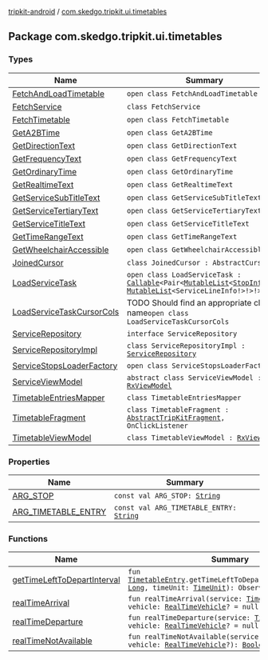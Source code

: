 [tripkit-android](../index.md) / [com.skedgo.tripkit.ui.timetables](./index.md)

## Package com.skedgo.tripkit.ui.timetables

### Types

| Name | Summary |
|---|---|
| [FetchAndLoadTimetable](-fetch-and-load-timetable/index.md) | `open class FetchAndLoadTimetable` |
| [FetchService](-fetch-service/index.md) | `class FetchService` |
| [FetchTimetable](-fetch-timetable/index.md) | `open class FetchTimetable` |
| [GetA2BTime](-get-a2-b-time/index.md) | `open class GetA2BTime` |
| [GetDirectionText](-get-direction-text/index.md) | `open class GetDirectionText` |
| [GetFrequencyText](-get-frequency-text/index.md) | `open class GetFrequencyText` |
| [GetOrdinaryTime](-get-ordinary-time/index.md) | `open class GetOrdinaryTime` |
| [GetRealtimeText](-get-realtime-text/index.md) | `open class GetRealtimeText` |
| [GetServiceSubTitleText](-get-service-sub-title-text/index.md) | `open class GetServiceSubTitleText` |
| [GetServiceTertiaryText](-get-service-tertiary-text/index.md) | `open class GetServiceTertiaryText` |
| [GetServiceTitleText](-get-service-title-text/index.md) | `open class GetServiceTitleText` |
| [GetTimeRangeText](-get-time-range-text/index.md) | `open class GetTimeRangeText` |
| [GetWheelchairAccessible](-get-wheelchair-accessible/index.md) | `open class GetWheelchairAccessible` |
| [JoinedCursor](-joined-cursor/index.md) | `class JoinedCursor : AbstractCursor` |
| [LoadServiceTask](-load-service-task/index.md) | `open class LoadServiceTask : `[`Callable`](https://docs.oracle.com/javase/7/docs/api/java/util/concurrent/Callable.html)`<Pair<`[`MutableList`](https://kotlinlang.org/api/latest/jvm/stdlib/kotlin.collections/-mutable-list/index.html)`<`[`StopInfo`](../com.skedgo.tripkit.ui.model/-stop-info/index.md)`!>!, `[`MutableList`](https://kotlinlang.org/api/latest/jvm/stdlib/kotlin.collections/-mutable-list/index.html)`<ServiceLineInfo!>!>!>` |
| [LoadServiceTaskCursorCols](-load-service-task-cursor-cols/index.md) | TODO Should find an appropriate class name`open class LoadServiceTaskCursorCols` |
| [ServiceRepository](-service-repository/index.md) | `interface ServiceRepository` |
| [ServiceRepositoryImpl](-service-repository-impl/index.md) | `class ServiceRepositoryImpl : `[`ServiceRepository`](-service-repository/index.md) |
| [ServiceStopsLoaderFactory](-service-stops-loader-factory/index.md) | `open class ServiceStopsLoaderFactory` |
| [ServiceViewModel](-service-view-model/index.md) | `abstract class ServiceViewModel : `[`RxViewModel`](../com.skedgo.tripkit.ui.core/-rx-view-model/index.md) |
| [TimetableEntriesMapper](-timetable-entries-mapper/index.md) | `class TimetableEntriesMapper` |
| [TimetableFragment](-timetable-fragment/index.md) | `class TimetableFragment : `[`AbstractTripKitFragment`](../com.skedgo.tripkit.ui.core/-abstract-trip-kit-fragment/index.md)`, OnClickListener` |
| [TimetableViewModel](-timetable-view-model/index.md) | `class TimetableViewModel : `[`RxViewModel`](../com.skedgo.tripkit.ui.core/-rx-view-model/index.md) |

### Properties

| Name | Summary |
|---|---|
| [ARG_STOP](-a-r-g_-s-t-o-p.md) | `const val ARG_STOP: `[`String`](https://kotlinlang.org/api/latest/jvm/stdlib/kotlin/-string/index.html) |
| [ARG_TIMETABLE_ENTRY](-a-r-g_-t-i-m-e-t-a-b-l-e_-e-n-t-r-y.md) | `const val ARG_TIMETABLE_ENTRY: `[`String`](https://kotlinlang.org/api/latest/jvm/stdlib/kotlin/-string/index.html) |

### Functions

| Name | Summary |
|---|---|
| [getTimeLeftToDepartInterval](get-time-left-to-depart-interval.md) | `fun `[`TimetableEntry`](../com.skedgo.tripkit.ui.model/-timetable-entry/index.md)`.getTimeLeftToDepartInterval(period: `[`Long`](https://kotlinlang.org/api/latest/jvm/stdlib/kotlin/-long/index.html)`, timeUnit: `[`TimeUnit`](https://docs.oracle.com/javase/7/docs/api/java/util/concurrent/TimeUnit.html)`): Observable<`[`Long`](https://kotlinlang.org/api/latest/jvm/stdlib/kotlin/-long/index.html)`>` |
| [realTimeArrival](real-time-arrival.md) | `fun realTimeArrival(service: `[`TimetableEntry`](../com.skedgo.tripkit.ui.model/-timetable-entry/index.md)`, vehicle: `[`RealTimeVehicle`](../skedgo.tripkit.routing/-real-time-vehicle/index.md)`? = null): `[`Long`](https://kotlinlang.org/api/latest/jvm/stdlib/kotlin/-long/index.html) |
| [realTimeDeparture](real-time-departure.md) | `fun realTimeDeparture(service: `[`TimetableEntry`](../com.skedgo.tripkit.ui.model/-timetable-entry/index.md)`, vehicle: `[`RealTimeVehicle`](../skedgo.tripkit.routing/-real-time-vehicle/index.md)`? = null): `[`Long`](https://kotlinlang.org/api/latest/jvm/stdlib/kotlin/-long/index.html) |
| [realTimeNotAvailable](real-time-not-available.md) | `fun realTimeNotAvailable(service: `[`TimetableEntry`](../com.skedgo.tripkit.ui.model/-timetable-entry/index.md)`, vehicle: `[`RealTimeVehicle`](../skedgo.tripkit.routing/-real-time-vehicle/index.md)`?): `[`Boolean`](https://kotlinlang.org/api/latest/jvm/stdlib/kotlin/-boolean/index.html) |
